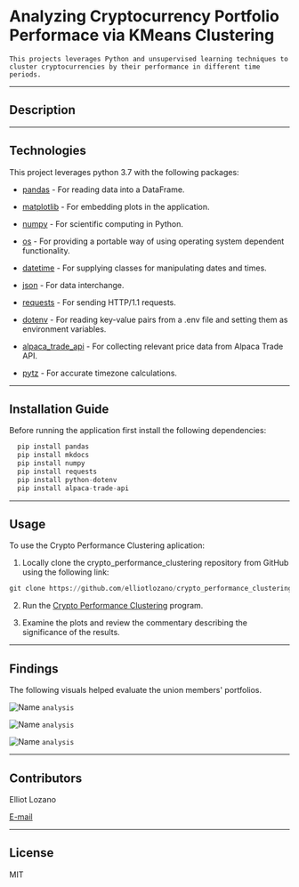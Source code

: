 # Analyzing Cryptocurrency Portfolio Performace via KMeans Clustering

`This projects leverages Python and unsupervised learning techniques to cluster cryptocurrencies by their performance in different time periods.`

---

## Description



---

## Technologies

This project leverages python 3.7 with the following packages:

* [pandas](https://github.com/pandas-dev/pandas) - For reading data into a DataFrame.

* [matplotlib](https://matplotlib.org/stable/users/index.html) - For embedding plots in the application.

* [numpy](https://github.com/numpy/numpy) - For scientific computing in Python.

* [os](https://docs.python.org/3/library/os.html) - For providing a portable way of using operating system dependent functionality.

* [datetime](https://docs.python.org/3/library/datetime.html) - For supplying classes for manipulating dates and times.

* [json](https://docs.python.org/3/library/json.html) - For data interchange.

* [requests](https://docs.python-requests.org/en/master/index.html) - For sending HTTP/1.1 requests.

* [dotenv](https://pypi.org/project/python-dotenv/) - For reading key-value pairs from a .env file and setting them as environment variables.

* [alpaca_trade_api](https://alpaca.markets/docs/api-documentation/) - For collecting relevant price data from Alpaca Trade API.

* [pytz](https://pypi.org/project/pytz/) - For accurate timezone calculations.

---

## Installation Guide

Before running the application first install the following dependencies:

```python
  pip install pandas
  pip install mkdocs
  pip install numpy
  pip install requests
  pip install python-dotenv
  pip install alpaca-trade-api
```

---

## Usage

To use the Crypto Performance Clustering aplication:

1. Locally clone the crypto_performance_clustering repository from GitHub using the following link:

```python
git clone https://github.com/elliotlozano/crypto_performance_clustering.git
```

2. Run the [Crypto Performance Clustering](crypto_investments.ipynb) program.

3. Examine the plots and review the commentary describing the significance of the results.

---

## Findings

The following visuals helped evaluate the union members' portfolios.

![Name](link.png)
`analysis`

![Name](link.png)
`analysis`

![Name](link.png)
`analysis`

---

## Contributors

Elliot Lozano

[E-mail](elliotlozano95@gmail.com)

---

## License

MIT


